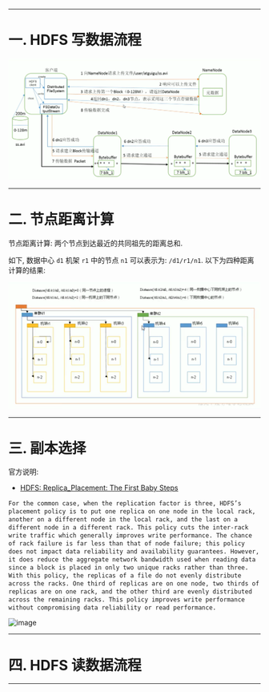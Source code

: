 

---

# 一. HDFS 写数据流程

![image](https://github.com/zozospider/note/blob/master/data-system/Hadoop/Hadoop-video1-HDFS%E7%9A%84%E6%95%B0%E6%8D%AE%E6%B5%81/HDFS%E5%86%99%E6%95%B0%E6%8D%AE%E6%B5%81%E7%A8%8B.png?raw=true)

---

# 二. 节点距离计算

节点距离计算: 两个节点到达最近的共同祖先的距离总和.

如下, 数据中心 `d1` 机架 `r1` 中的节点 `n1` 可以表示为: `/d1/r1/n1`. 以下为四种距离计算的结果:

![image](https://github.com/zozospider/note/blob/master/data-system/Hadoop/Hadoop-video1-HDFS%E7%9A%84%E6%95%B0%E6%8D%AE%E6%B5%81/HDFS%E8%8A%82%E7%82%B9%E8%B7%9D%E7%A6%BB%E8%AE%A1%E7%AE%97.png?raw=true)

---

# 三. 副本选择

官方说明:

- [HDFS: Replica_Placement: The First Baby Steps](https://hadoop.apache.org/docs/r2.7.2/hadoop-project-dist/hadoop-hdfs/HdfsDesign.html#Replica_Placement:_The_First_Baby_Steps)

```
For the common case, when the replication factor is three, HDFS’s placement policy is to put one replica on one node in the local rack, another on a different node in the local rack, and the last on a different node in a different rack. This policy cuts the inter-rack write traffic which generally improves write performance. The chance of rack failure is far less than that of node failure; this policy does not impact data reliability and availability guarantees. However, it does reduce the aggregate network bandwidth used when reading data since a block is placed in only two unique racks rather than three. With this policy, the replicas of a file do not evenly distribute across the racks. One third of replicas are on one node, two thirds of replicas are on one rack, and the other third are evenly distributed across the remaining racks. This policy improves write performance without compromising data reliability or read performance.
```

![image]()

---

# 四. HDFS 读数据流程


---
